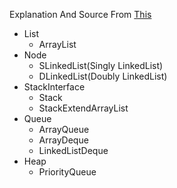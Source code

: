 Explanation And Source From [This](https://st-lab.tistory.com/category/%EC%9E%90%EB%A3%8C%EA%B5%AC%EC%A1%B0/Java "Stranger's Lab")

- List  
  - ArrayList 
- Node 
  - SLinkedList(Singly LinkedList) 
  - DLinkedList(Doubly LinkedList)
- StackInterface 
  - Stack 
  - StackExtendArrayList
- Queue 
  - ArrayQueue 
  - ArrayDeque 
  - LinkedListDeque
- Heap 
  - PriorityQueue
